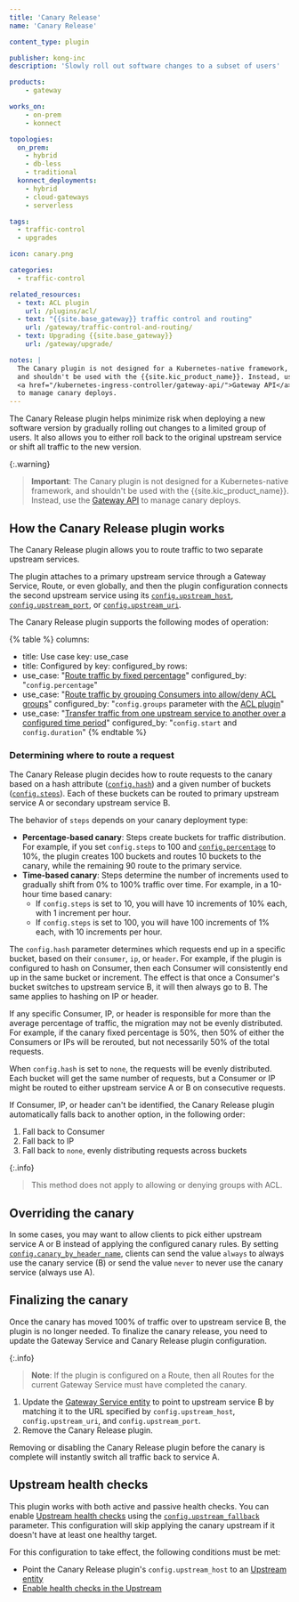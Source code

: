 ```yaml
---
title: 'Canary Release'
name: 'Canary Release'

content_type: plugin

publisher: kong-inc
description: 'Slowly roll out software changes to a subset of users'

products:
    - gateway

works_on:
    - on-prem
    - konnect

topologies:
  on_prem:
    - hybrid
    - db-less
    - traditional
  konnect_deployments:
    - hybrid
    - cloud-gateways
    - serverless

tags:
  - traffic-control
  - upgrades

icon: canary.png

categories:
  - traffic-control

related_resources:
  - text: ACL plugin
    url: /plugins/acl/
  - text: "{{site.base_gateway}} traffic control and routing"
    url: /gateway/traffic-control-and-routing/
  - text: Upgrading {{site.base_gateway}}
    url: /gateway/upgrade/

notes: |
  The Canary plugin is not designed for a Kubernetes-native framework,
  and shouldn't be used with the {{site.kic_product_name}}. Instead, use the 
  <a href="/kubernetes-ingress-controller/gateway-api/">Gateway API</a> 
  to manage canary deploys.
---
```


The Canary Release plugin helps minimize risk when deploying a new software version by gradually rolling out changes to a limited group of users. 
It also allows you to either roll back to the original upstream service or shift all traffic to the new version.

{:.warning}
> **Important**: The Canary plugin is not designed for a Kubernetes-native framework, and shouldn't be used with the {{site.kic_product_name}}. 
Instead, use the [Gateway API](/kubernetes-ingress-controller/gateway-api/) to manage canary deploys.

## How the Canary Release plugin works

The Canary Release plugin allows you to route traffic to two separate upstream services.

The plugin attaches to a primary upstream service through a Gateway Service, Route, or even globally,
and then the plugin configuration connects the second upstream service using its [`config.upstream_host`](/plugins/canary/reference/#schema--config-upstream-host), [`config.upstream_port`](/plugins/canary/reference/#schema--config-upstream-port), or [`config.upstream_uri`](/plugins/canary/reference/#schema--config-upstream-uri).

The Canary Release plugin supports the following modes of operation:

<!--vale off-->
{% table %}
columns:
  - title: Use case
    key: use_case
  - title: Configured by
    key: configured_by
rows:
  - use_case: "[Route traffic by fixed percentage](/plugins/canary/examples/route-by-fixed-percentage/)"
    configured_by: "`config.percentage`"
  - use_case: "[Route traffic by grouping Consumers into allow/deny ACL groups](/plugins/canary/examples/route-by-acl-group/)"
    configured_by: "`config.groups` parameter with the [ACL plugin](/plugins/acl/)"
  - use_case: "[Transfer traffic from one upstream service to another over a configured time period](/plugins/canary/examples/transfer-traffic-over-time/)"
    configured_by: "`config.start` and `config.duration`"
{% endtable %}
<!--vale on-->

### Determining where to route a request

The Canary Release plugin decides how to route requests to the canary based on a hash attribute ([`config.hash`](/plugins/canary/reference/#schema--config-hash)) and a given number of buckets ([`config.steps`](/plugins/canary/reference/#schema--config-steps)). Each of these buckets can be routed to primary upstream service A or secondary upstream service B.

The behavior of `steps` depends on your canary deployment type:
* **Percentage-based canary**: Steps create buckets for traffic distribution. 
For example, if you set `config.steps` to 100 and [`config.percentage`](/plugins/canary/reference/#schema--config-percentage) to 10%, the plugin creates 100 buckets and routes 10 buckets to the canary, while the remaining 90 route to the primary service.
* **Time-based canary**: Steps determine the number of increments used to gradually shift from 0% to 100% traffic over time.
For example, in a 10-hour time based canary:
   * If `config.steps` is set to 10, you will have 10 increments of 10% each, with 1 increment per hour.
   * If `config.steps` is set to 100, you will have 100 increments of 1% each, with 10 increments per hour.

The `config.hash` parameter determines which requests end up in a specific bucket, based on their `consumer`, `ip`, or `header`.
For example, if the plugin is configured to hash on Consumer, then each Consumer will consistently end up in the same bucket or increment. 
The effect is that once a Consumer's bucket switches to upstream service B, it will then always go to B. 
The same applies to hashing on IP or header.

If any specific Consumer, IP, or header is responsible for more than the average percentage of traffic, the migration may not be evenly distributed. 
For example, if the canary fixed percentage is 50%, then 50% of either the Consumers or IPs will be rerouted, but not necessarily 50% of the total requests.

When `config.hash` is set to `none`, the requests will be evenly distributed. 
Each bucket will get the same number of requests, but a Consumer or IP might be routed to either upstream service A or B on consecutive requests.

If Consumer, IP, or header can't be identified, the Canary Release plugin automatically falls back to another option, in the following order:
1. Fall back to Consumer
2. Fall back to IP
3. Fall back to `none`, evenly distributing requests across buckets

{:.info}
> This method does not apply to allowing or denying groups with ACL.

## Overriding the canary

In some cases, you may want to allow clients to pick either upstream service A or B instead of applying the configured canary rules. 
By setting [`config.canary_by_header_name`](/plugins/canary/reference/#schema--config-canary-by-header-name), clients can send the value `always` to always use the canary service (B) or send the value `never` to never use the canary service (always use A).

## Finalizing the canary

Once the canary has moved 100% of traffic over to upstream service B, the plugin is no longer needed. 
To finalize the canary release, you need to update the Gateway Service and Canary Release plugin configuration.

{:.info}
> **Note**: If the plugin is configured on a Route, then all Routes for the current Gateway Service must have completed the canary.

1. Update the [Gateway Service entity](/gateway/entities/service/) to point to upstream service B by matching it to the URL
specified by `config.upstream_host`, `config.upstream_uri`, and `config.upstream_port`.
2. Remove the Canary Release plugin.

Removing or disabling the Canary Release plugin before the canary is complete will instantly switch all traffic back to service A.

## Upstream health checks

This plugin works with both active and passive health checks. 
You can enable [Upstream health checks](/gateway/traffic-control/health-checks-circuit-breakers/) using the [`config.upstream_fallback`](/plugins/canary/reference/#schema--config-upstream-fallback) parameter.
This configuration will skip applying the canary upstream if it doesn't have at least one healthy target. 

For this configuration to take effect, the following conditions must be met:
* Point the Canary Release plugin's `config.upstream_host` to an [Upstream entity](/gateway/entities/upstream)
* [Enable health checks in the Upstream](/gateway/traffic-control/health-checks-circuit-breakers/)


